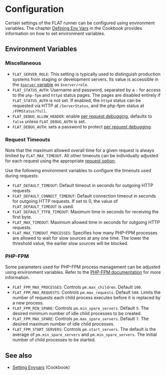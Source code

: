 # Configuration


Certain settings of the FLAT runner can be configured using environment variables.
The chapter [Defining Env Vars](/cookbook/envvars.md#defining-env-vars) in the Cookbook provides information on how to set environment variables.


## Environment Variables

### Miscellaneous

* `FLAT_SERVER_ROLE`: This setting is typically used to distinguish production systems from staging or development servers. Its value is accessible in the [`$server` variable](/reference/variables.md#predefined-variables) as `$server/role`.
* `FLAT_STATUS_AUTH`: Username and password, separated by a `:` for access to the `php-fpm` and `httpd` status pages. The pages are disabled entirely if `FLAT_STATUS_AUTH` is not set. If enabled, the `httpd` status can be requested via HTTP at `/ServerStatus`, and the php-fpm status at `/FPMStatus?full`.
* `FLAT_DEBUG_ALLOW_HEADER`: enable [per request debugging](/reference/debugging.md), defaults to `false` unless `FLAT_DEBUG_AUTH` is set.
* `FLAT_DEBUG_AUTH`: sets a password to protect [per request debugging](/reference/debugging.md).

### Request Timeouts

Note that the maximum allowed overall time for a given request is always limited by `FLAT_MAX_TIMEOUT`. All other timeouts can be individually adjusted for each request using the appropriate [request option](/reference/actions/request.md#options).

Use the following environment variables to configure the timeouts used during requests:

* `FLAT_DEFAULT_TIMEOUT`: Default timeout in seconds for outgoing HTTP requests.
* `FLAT_DEFAULT_CONNECT_TIMEOUT`: Default connection timeout in seconds for outgoing HTTP requests. If set to 0, the value of `FLAT_DEFAULT_TIMEOUT` is used.
* `FLAT_DEFAULT_TTFB_TIMEOUT`: Maximum time in seconds for receiving the first byte.
* `FLAT_MAX_TIMEOUT`: Maximum allowed time in seconds for outgoing HTTP requests.
* `FLAT_MAX_TIMEOUT_PROCESSES`: Specifies how many PHP-FPM processes are allowed to wait for slow sources at any one time. The lower the threshold value, the earlier slow sources will be blocked.

### PHP-FPM

Some parameters used for PHP-FPM process management can be adjusted using environment variables. Refer to the [PHP-FPM documentation](https://www.php.net/manual/en/install.fpm.configuration.php) for more information.

* `FLAT_FPM_MAX_PROCESSES`: Controls `pm.max_children`. Default `100`.
* `FLAT_FPM_MAX_REQUESTS`: Controls `pm.max_requests`. Default `500`. Limits the number of requests each child process executes before it is replaced by a new process.
* `FLAT_FPM_MIN_SPARE`: Controls `pm.min_spare_servers`. Default `5`. The desired minimum number of idle child processes to be created.
* `FLAT_FPM_MAX_SPARE`: Controls `pm.max_spare_servers`. Default `7`. The desired maximum number of idle child processes.
* `FLAT_FPM_START_SERVERS`: Controls `pm.start_servers`. The default is the average of `pm.min_spare_servers` and `pm.min_spare_servers`. The initial number of child processes to be started.

## See also

* [Setting Envvars](/cookbook/envvars.md#defining-env-vars) (Cookbook)

